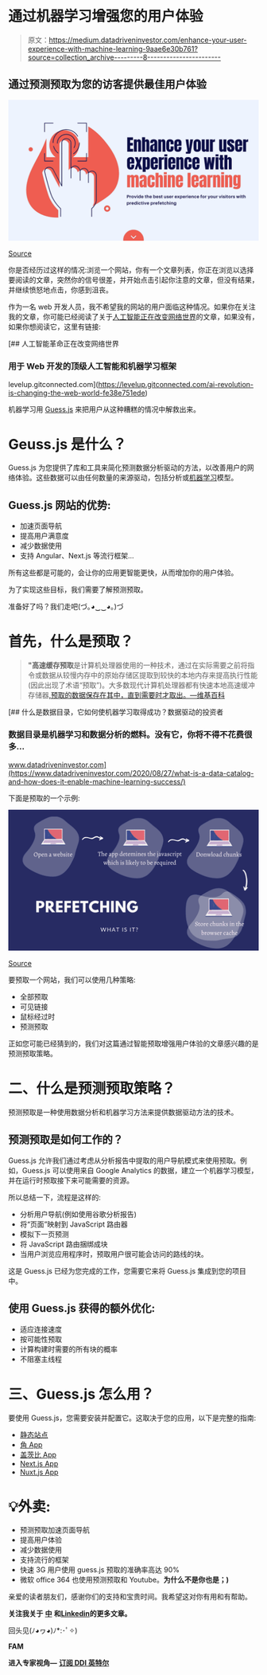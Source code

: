 # 通过机器学习增强您的用户体验

> 原文：<https://medium.datadriveninvestor.com/enhance-your-user-experience-with-machine-learning-9aae6e30b761?source=collection_archive---------8----------------------->

## 通过预测预取为您的访客提供最佳用户体验

![](img/cf6c7a6091f3f778a03d5f9053902084.png)

[Source](http://www.canva.com)

你是否经历过这样的情况:浏览一个网站，你有一个文章列表，你正在浏览以选择要阅读的文章，突然你的信号很差，并开始点击引起你注意的文章，但没有结果，并继续愤怒地点击，你感到沮丧。

作为一名 web 开发人员，我不希望我的网站的用户面临这种情况。如果你在关注我的文章，你可能已经阅读了关于[人工智能正在改变网络世界](https://levelup.gitconnected.com/ai-revolution-is-changing-the-web-world-fe38e751ede)的文章，如果没有，如果你想阅读它，这里有链接:

[](https://levelup.gitconnected.com/ai-revolution-is-changing-the-web-world-fe38e751ede) [## 人工智能革命正在改变网络世界

### 用于 Web 开发的顶级人工智能和机器学习框架

levelup.gitconnected.com](https://levelup.gitconnected.com/ai-revolution-is-changing-the-web-world-fe38e751ede) 

机器学习用 [Guess.js](https://github.com/guess-js/guess) 来把用户从这种糟糕的情况中解救出来。

# Geuss.js 是什么？

Guess.js 为您提供了库和工具来简化预测数据分析驱动的方法，以改善用户的网络体验。这些数据可以由任何数量的来源驱动，包括分析或[机器学习](https://en.wikipedia.org/wiki/Machine_learning?sa=D&ust=1522637949792000)模型。

## Guess.js 网站的优势:

*   加速页面导航
*   提高用户满意度
*   减少数据使用
*   支持 Angular、Next.js 等流行框架…

所有这些都是可能的，会让你的应用更智能更快，从而增加你的用户体验。

为了实现这些目标，我们需要了解预测预取。

准备好了吗？我们走吧(づ｡◕‿‿◕｡)づ

# 首先，什么是预取？

> **"高速缓存预取**是计算机处理器使用的一种技术，通过在实际需要之前将指令或数据从较慢内存中的原始存储区提取到较快的本地内存来提高执行性能(因此出现了术语“预取”)。大多数现代计算机处理器都有快速本地高速缓冲存储器[,预取的数据保存在其中，直到需要时才取出。—维基百科](https://en.wikipedia.org/wiki/Cache_(computing))

[](https://www.datadriveninvestor.com/2020/08/27/what-is-a-data-catalog-and-how-does-it-enable-machine-learning-success/) [## 什么是数据目录，它如何使机器学习取得成功？数据驱动的投资者

### 数据目录是机器学习和数据分析的燃料。没有它，你将不得不花费很多…

www.datadriveninvestor.com](https://www.datadriveninvestor.com/2020/08/27/what-is-a-data-catalog-and-how-does-it-enable-machine-learning-success/) 

下面是预取的一个示例:

![](img/e50d8a66347f4603a8d22e0ed49eb733.png)

[Source](http://www.canva.com)

要预取一个网站，我们可以使用几种策略:

*   全部预取
*   可见链接
*   鼠标经过时
*   预测预取

正如您可能已经猜到的，我们对这篇通过智能预取增强用户体验的文章感兴趣的是预测预取策略。

# 二、什么是预测预取策略？

预测预取是一种使用数据分析和机器学习方法来提供数据驱动方法的技术。

## 预测预取是如何工作的？

Guess.js 允许我们通过考虑从分析报告中提取的用户导航模式来使用预取。例如，Guess.js 可以使用来自 Google Analytics 的数据，建立一个机器学习模型，并在运行时预取接下来可能需要的资源。

所以总结一下，流程是这样的:

*   分析用户导航(例如使用谷歌分析报告)
*   将“页面”映射到 JavaScript 路由器
*   模拟下一页预测
*   将 JavaScript 路由捆绑成块
*   当用户浏览应用程序时，预取用户很可能会访问的路线的块。

这是 Guess.js 已经为您完成的工作，您需要它来将 Guess.js 集成到您的项目中。

## 使用 Guess.js 获得的额外优化:

*   适应连接速度
*   按可能性预取
*   计算构建时需要的所有块的概率
*   不阻塞主线程

# 三、Guess.js 怎么用？

要使用 Guess.js，您需要安装并配置它。这取决于您的应用，以下是完整的指南:

*   [静态站点](https://guess-js.github.io/docs/static)
*   [角 App](https://guess-js.github.io/docs/angular)
*   [盖茨比 App](https://guess-js.github.io/docs/gatsby)
*   [Next.js App](https://guess-js.github.io/docs/next)
*   [Nuxt.js App](https://guess-js.github.io/docs/nuxt)

# 💡外卖:

*   预测预取加速页面导航
*   提高用户体验
*   减少数据使用
*   支持流行的框架
*   快速 3G 用户使用 guess.js 预取的准确率高达 90%
*   微软 office 364 也使用预测预取和 Youtube。**为什么不是你也是；)**

亲爱的读者朋友们，感谢你们的支持和宝贵时间。我希望这对你有用和有帮助。

**关注我关于** [**中**](https://medium.com/@famzil/) **和**[**Linkedin**](https://www.linkedin.com/in/fatima-amzil-9031ba95/)**的更多文章。**

回头见(ﾉ◕ヮ◕)ﾉ*:･ﾟ✧)

**FAM**

**进入专家视角—** [**订阅 DDI 英特尔**](https://datadriveninvestor.com/ddi-intel)